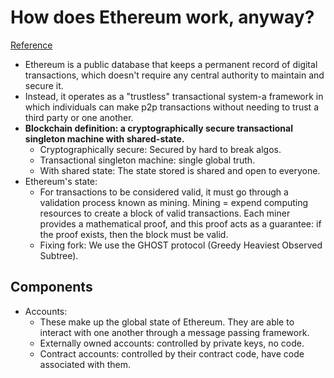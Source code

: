 # How does Ethereum work, anyway?
[Reference](https://medium.com/@preethikasireddy/how-does-ethereum-work-anyway-22d1df506369)

- Ethereum is a public database that keeps a permanent record of digital transactions, which doesn't require any central authority to maintain and secure it.
- Instead, it operates as a "trustless" transactional system-a framework in which individuals can make p2p transactions without needing to trust a third party or one another.
- **Blockchain definition: a cryptographically secure transactional singleton machine with shared-state.**
  - Cryptographically secure: Secured by hard to break algos.
  - Transactional singleton machine: single global truth.
  - With shared state: The state stored is shared and open to everyone.
- Ethereum's state:
  - For transactions to be considered valid, it must go through a validation process known as mining. Mining = expend computing resources to create a block of valid transactions. Each miner provides a mathematical proof, and this proof acts as a guarantee: if the proof exists, then the block must be valid.
  - Fixing fork: We use the GHOST protocol (Greedy Heaviest Observed Subtree).

## Components

- Accounts:
  - These make up the global state of Ethereum. They are able to interact with one another through a message passing framework.
  - Externally owned accounts: controlled by private keys, no code.
  - Contract accounts: controlled by their contract code, have code associated with them.
